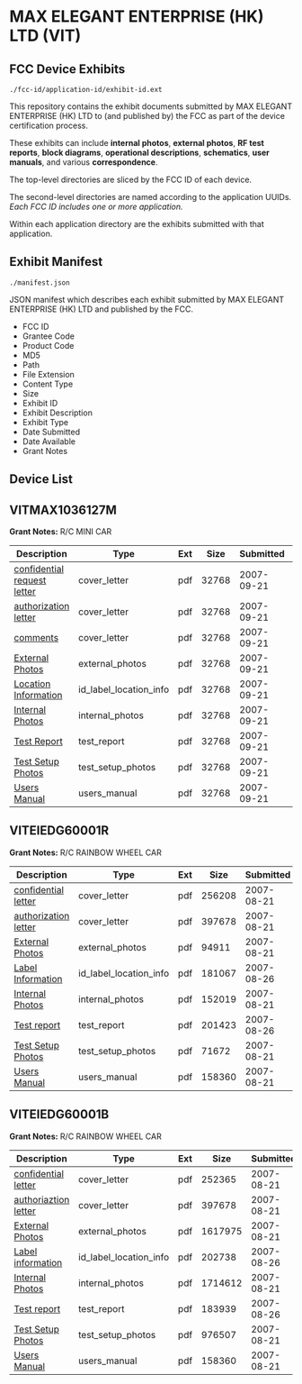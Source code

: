 # MAX ELEGANT ENTERPRISE (HK) LTD (VIT)
## FCC Device Exhibits

```
./fcc-id/application-id/exhibit-id.ext
```

This repository contains the exhibit documents submitted by MAX ELEGANT ENTERPRISE (HK) LTD to (and published by) the FCC as part of the device certification process.

These exhibits can include **internal photos**, **external photos**, **RF test reports**, **block diagrams**, **operational descriptions**, **schematics**, **user manuals**, and various **correspondence**.

The top-level directories are sliced by the FCC ID of each device.

The second-level directories are named according to the application UUIDs. *Each FCC ID includes one or more application.*

Within each application directory are the exhibits submitted with that application. 

## Exhibit Manifest

```
./manifest.json
```

JSON manifest which describes each exhibit submitted by MAX ELEGANT ENTERPRISE (HK) LTD and published by the FCC.

- FCC ID
- Grantee Code
- Product Code
- MD5
- Path
- File Extension
- Content Type
- Size
- Exhibit ID
- Exhibit Description
- Exhibit Type
- Date Submitted
- Date Available
- Grant Notes

## Device List
## VITMAX1036127M
**Grant Notes:** R/C MINI CAR

| Description | Type | Ext | Size | Submitted | Available |
| ----------- | ---- | --- | ---- | --------- | --------- |
| [confidential request letter](VITMAX1036127M/da4bd02072b4f1406967c03895f832dc/846194.pdf) | cover_letter | pdf | 32768 | 2007-09-21 | 2007-09-21 |
| [authorization letter](VITMAX1036127M/da4bd02072b4f1406967c03895f832dc/846195.pdf) | cover_letter | pdf | 32768 | 2007-09-21 | 2007-09-21 |
| [comments](VITMAX1036127M/da4bd02072b4f1406967c03895f832dc/846196.pdf) | cover_letter | pdf | 32768 | 2007-09-21 | 2007-09-21 |
| [External Photos](VITMAX1036127M/da4bd02072b4f1406967c03895f832dc/846192.pdf) | external_photos | pdf | 32768 | 2007-09-21 | 2007-09-21 |
| [Location Information](VITMAX1036127M/da4bd02072b4f1406967c03895f832dc/846191.pdf) | id_label_location_info | pdf | 32768 | 2007-09-21 | 2007-09-21 |
| [Internal Photos](VITMAX1036127M/da4bd02072b4f1406967c03895f832dc/846190.pdf) | internal_photos | pdf | 32768 | 2007-09-21 | 2007-09-21 |
| [Test Report](VITMAX1036127M/da4bd02072b4f1406967c03895f832dc/846187.pdf) | test_report | pdf | 32768 | 2007-09-21 | 2007-09-21 |
| [Test Setup Photos](VITMAX1036127M/da4bd02072b4f1406967c03895f832dc/846186.pdf) | test_setup_photos | pdf | 32768 | 2007-09-21 | 2007-09-21 |
| [Users Manual](VITMAX1036127M/da4bd02072b4f1406967c03895f832dc/846185.pdf) | users_manual | pdf | 32768 | 2007-09-21 | 2007-09-21 |
## VITEIEDG60001R
**Grant Notes:** R/C RAINBOW WHEEL CAR

| Description | Type | Ext | Size | Submitted | Available |
| ----------- | ---- | --- | ---- | --------- | --------- |
| [confidential letter](VITEIEDG60001R/118e671a6b4bfbc633f7156c14da86c5/831556.pdf) | cover_letter | pdf | 256208 | 2007-08-21 | 2007-08-26 |
| [authorization letter](VITEIEDG60001R/118e671a6b4bfbc633f7156c14da86c5/831519.pdf) | cover_letter | pdf | 397678 | 2007-08-21 | 2007-08-26 |
| [External Photos](VITEIEDG60001R/118e671a6b4bfbc633f7156c14da86c5/831554.pdf) | external_photos | pdf | 94911 | 2007-08-21 | 2007-08-26 |
| [Label Information](VITEIEDG60001R/118e671a6b4bfbc633f7156c14da86c5/834094.pdf) | id_label_location_info | pdf | 181067 | 2007-08-26 | 2007-08-26 |
| [Internal Photos](VITEIEDG60001R/118e671a6b4bfbc633f7156c14da86c5/831552.pdf) | internal_photos | pdf | 152019 | 2007-08-21 | 2007-08-26 |
| [Test report](VITEIEDG60001R/118e671a6b4bfbc633f7156c14da86c5/834096.pdf) | test_report | pdf | 201423 | 2007-08-26 | 2007-08-26 |
| [Test Setup Photos](VITEIEDG60001R/118e671a6b4bfbc633f7156c14da86c5/831548.pdf) | test_setup_photos | pdf | 71672 | 2007-08-21 | 2007-08-26 |
| [Users Manual](VITEIEDG60001R/118e671a6b4bfbc633f7156c14da86c5/831509.pdf) | users_manual | pdf | 158360 | 2007-08-21 | 2007-08-26 |
## VITEIEDG60001B
**Grant Notes:** R/C RAINBOW WHEEL CAR

| Description | Type | Ext | Size | Submitted | Available |
| ----------- | ---- | --- | ---- | --------- | --------- |
| [confidential letter](VITEIEDG60001B/cf57125d8ed4f5b7d4c03f2ad9d6eedf/831518.pdf) | cover_letter | pdf | 252365 | 2007-08-21 | 2007-08-26 |
| [authoriaztion letter](VITEIEDG60001B/cf57125d8ed4f5b7d4c03f2ad9d6eedf/831519.pdf) | cover_letter | pdf | 397678 | 2007-08-21 | 2007-08-26 |
| [External Photos](VITEIEDG60001B/cf57125d8ed4f5b7d4c03f2ad9d6eedf/831516.pdf) | external_photos | pdf | 1617975 | 2007-08-21 | 2007-08-26 |
| [Label information](VITEIEDG60001B/cf57125d8ed4f5b7d4c03f2ad9d6eedf/834091.pdf) | id_label_location_info | pdf | 202738 | 2007-08-26 | 2007-08-26 |
| [Internal Photos](VITEIEDG60001B/cf57125d8ed4f5b7d4c03f2ad9d6eedf/831514.pdf) | internal_photos | pdf | 1714612 | 2007-08-21 | 2007-08-26 |
| [Test report](VITEIEDG60001B/cf57125d8ed4f5b7d4c03f2ad9d6eedf/834093.pdf) | test_report | pdf | 183939 | 2007-08-26 | 2007-08-26 |
| [Test Setup Photos](VITEIEDG60001B/cf57125d8ed4f5b7d4c03f2ad9d6eedf/831510.pdf) | test_setup_photos | pdf | 976507 | 2007-08-21 | 2007-08-26 |
| [Users Manual](VITEIEDG60001B/cf57125d8ed4f5b7d4c03f2ad9d6eedf/831509.pdf) | users_manual | pdf | 158360 | 2007-08-21 | 2007-08-26 |
